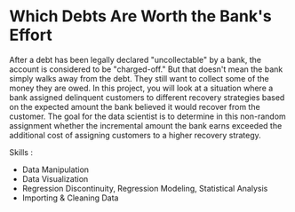 # Which Debts Are Worth the Bank's Effort

After a debt has been legally declared "uncollectable" by a bank, the account is considered to be "charged-off." But that doesn't mean the bank simply walks away
from the debt. They still want to collect some of the money they are owed. In this project, you will look at a situation where a bank assigned delinquent customers 
to different recovery strategies based on the expected amount the bank believed it would recover from the customer. The goal for the data scientist is to determine 
in this non-random assignment whether the incremental amount the bank earns exceeded the additional cost of assigning customers to a higher recovery strategy.

Skills :
  - Data Manipulation
  - Data Visualization
  - Regression Discontinuity, Regression Modeling, Statistical Analysis
  - Importing & Cleaning Data
